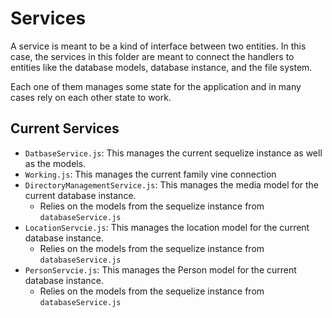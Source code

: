 # Services
A service is meant to be a kind of interface between two entities. In this case, the services in this folder are meant to connect the handlers to entities like the database models, database instance, and the file system.

Each one of them manages some state for the application and in many cases rely on each other state to work.

## Current Services
* `DatbaseService.js`: This manages the current sequelize instance as well as the models.
* `Working.js`: This manages the current family vine connection
* `DirectoryManagementService.js`: This manages the media model for the current database instance.
  * Relies on the models from the sequelize instance from `databaseService.js`
* `LocationServcie.js`: This manages the location model for the current database instance.
  * Relies on the models from the sequelize instance from `databaseService.js`
* `PersonServcie.js`: This manages the Person model for the current database instance.
  * Relies on the models from the sequelize instance from `databaseService.js`
